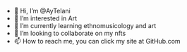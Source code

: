 - 👋 Hi, I’m @AyTelani
- 👀 I’m interested in Art
- 🌱 I’m currently learning ethnomusicology and art
- 💞️ I’m looking to collaborate on my nfts
- 📫 How to reach me, you can click my site at GitHub.com

<!---
AyTelani/AyTelani is a ✨ special ✨ repository because its `README.md` (this file) appears on your GitHub profile.
You can click the Preview link to take a look at your changes.
--->
